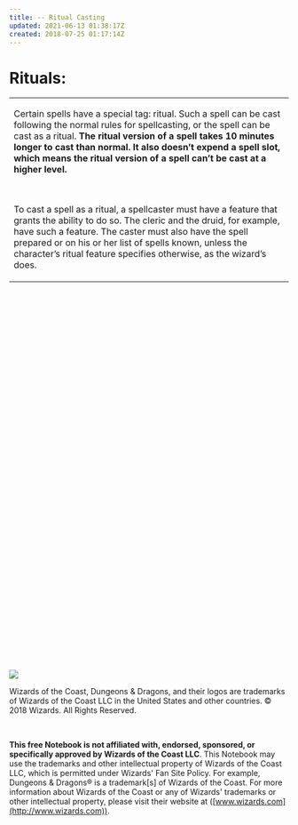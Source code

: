 ```yaml
---
title: -- Ritual Casting
updated: 2021-06-13 01:38:17Z
created: 2018-07-25 01:17:14Z
---
```


# **Rituals:**

<table><tbody><tr class="odd"><td><p>Certain spells have a special tag: ritual. Such a spell can be cast following the normal rules for spellcasting, or the spell can be cast as a ritual. <strong>The ritual version of a spell takes 10 minutes longer to cast than normal. It also doesn’t expend a spell slot, which means the ritual version of a spell can’t be cast at a higher level.</strong></p><p> </p><p>To cast a spell as a ritual, a spellcaster must have a feature that grants the ability to do so. The cleric and the druid, for example, have such a feature. The caster must also have the spell prepared or on his or her list of spells known, unless the character’s ritual feature specifies otherwise, as the wizard’s does.</p></td></tr></tbody></table>


 

 

 

 

 

 

 

 

 

 

 

 

 

 

 

 

 

 

 

 

 

 

![](tmp\media\image1.png)

Wizards of the Coast, Dungeons & Dragons, and their logos are trademarks of Wizards of the Coast LLC in the United States and other countries. © 2018 Wizards. All Rights Reserved.

 

**This free Notebook is not affiliated with, endorsed, sponsored, or specifically approved by Wizards of the Coast LLC**. This Notebook may use the trademarks and other intellectual property of Wizards of the Coast LLC, which is permitted under Wizards' Fan Site Policy. For example, Dungeons & Dragons® is a trademark\[s\] of Wizards of the Coast. For more information about Wizards of the Coast or any of Wizards' trademarks or other intellectual property, please visit their website at ([www.wizards.com](http://www.wizards.com)).
